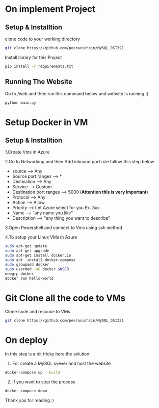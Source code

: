 # On implement Project

## Setup & Installtion

clone code to your working directory
```bash
git clone https://github.com/peeravichsin/MySQL_DSI321
```

Install library for this Project

```bash
pip install -r requirements.txt
```

## Running The Website

Go to /web and then run this command below and website is running :)
```bash
python main.py
```


# Setup Docker in VM

## Setup & Installtion

1.Create Vms in Azure

2.Go to Networking and then Add inbound port rule follow this step below

 - source --> Any  
 - Source port ranges --> *
 - Destination --> Any
 - Service --> Custom
 - Destination port ranges --> 5000   (**Attention this is very important**)
 - Protocol --> Any
 - Action --> Allow
 - Priority --> Let Azure select for you Ex. 3xx 
 - Name --> "any name you like"
 - Description --> "any thing you want to describe"

3.Open Powershell and connect to Vms using ssh method
  
4.To setup your Linux VMs in Azure 
  
```bash
sudo apt-get update
sudo apt-get upgrade
sudo apt-get install docker.io
sudo apt  install docker-compose
sudo groupadd docker
sudo usermod -aG docker $USER
newgrp docker 
docker run hello-world
```

# Git Clone all the code to VMs

Clone code and resouce to VMs
```bash
git clone https://github.com/peeravichsin/MySQL_DSI321
```

# On deploy

In this step is a bit tricky here the solution

1. For create a MySQL svever and host the website 
```bash
docker-compose up --build
```

2. if you want to stop the process
```bash
docker-compose down
```

Thank you for reading :)

